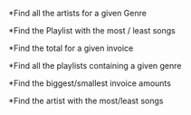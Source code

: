 *Find all the artists for a given Genre

*Find the Playlist with the most / least songs

*Find the total for a given invoice 

*Find all the playlists containing a given genre

*Find the biggest/smallest invoice amounts

*Find the artist with the most/least songs 